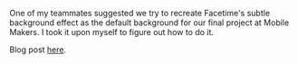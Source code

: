 One of my teammates suggested we try to recreate Facetime's subtle background effect as the default background for our final project at Mobile Makers. I took it upon myself to figure out how to do it.

Blog post [here](http://dady.net/post/122729547928/facetime-style-blur-effect). 